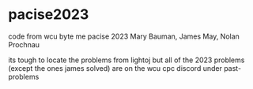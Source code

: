 # pacise2023
code from wcu byte me pacise 2023
Mary Bauman, James May, Nolan Prochnau

its tough to locate the problems from lightoj but all of the 2023 problems (except the ones james solved) are on the wcu cpc discord under past-problems
